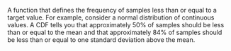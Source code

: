 
A function that defines the frequency of samples less than or equal to a
target value. For example, consider a normal distribution of continuous values.
A CDF tells you that approximately 50% of samples should be less than or equal
to the mean and that approximately 84% of samples should be less than or equal
to one standard deviation above the mean.


